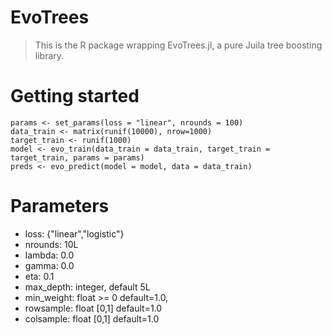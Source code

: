 # EvoTrees

> This is the R package wrapping EvoTrees.jl, a pure Juila tree boosting library. 

# Getting started

```
params <- set_params(loss = "linear", nrounds = 100)
data_train <- matrix(runif(10000), nrow=1000)
target_train <- runif(1000)
model <- evo_train(data_train = data_train, target_train = target_train, params = params)
preds <- evo_predict(model = model, data = data_train)
```

# Parameters

- loss: {"linear","logistic"}
- nrounds: 10L
- lambda: 0.0
- gamma: 0.0
- eta: 0.1
- max_depth: integer, default 5L
- min_weight: float >= 0 default=1.0,
- rowsample: float [0,1] default=1.0
- colsample: float [0,1] default=1.0
